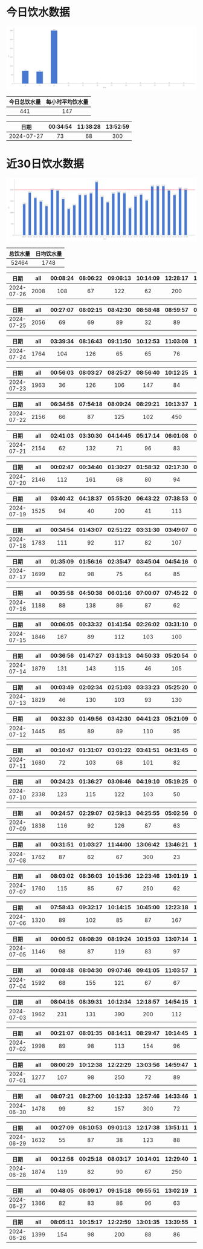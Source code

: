 # 今日饮水数据

<div align=center>
<img src="today.png" style="zoom: 100%;" />

| 今日总饮水量 | 每小时平均饮水量 |
| :----: | :----: |
| 441 | 147 |
</div>

| 日期 | 00:34:54 | 11:38:28 | 13:52:59 |
| :----: | :----: | :----: | :----: |
| 2024-07-27 | 73 | 68 | 300 |

# 近30日饮水数据

<div align=center>
<img src="30.png"style="zoom: 100%;" />

| 总饮水量 | 日均饮水量 |
| :----: | :----: |
| 52464 | 1748 |
</div>

| 日期 | all | 00:08:24 | 08:06:22 | 09:06:13 | 10:14:09 | 12:28:17 | 13:03:00 | 13:48:09 | 14:31:07 | 15:15:56 | 15:30:11 | 16:42:31 | 17:36:08 | 18:13:13 | 18:47:31 | 19:26:13 | 20:20:20 | 22:11:47 | 23:22:10 | 23:59:24 | 23:59:36 |
| :----: | :----: | :----: | :----: | :----: | :----: | :----: | :----: | :----: | :----: | :----: | :----: | :----: | :----: | :----: | :----: | :----: | :----: | :----: | :----: | :----: | :----: |
| 2024-07-26 | 2008 | 108 | 67 | 122 | 62 | 200 | 72 | 106 | 105 | 87 | 92 | 84 | 82 | 26 | 98 | 108 | 103 | 300 | 68 | 106 | 12 |

| 日期 | all | 00:27:07 | 08:02:15 | 08:42:30 | 08:58:48 | 08:59:57 | 09:07:33 | 09:28:35 | 10:13:17 | 11:31:36 | 12:28:30 | 14:36:51 | 14:52:35 | 15:17:20 | 16:20:15 | 16:55:42 | 18:48:37 | 20:04:06 | 22:02:00 | 23:32:26 |
| :----: | :----: | :----: | :----: | :----: | :----: | :----: | :----: | :----: | :----: | :----: | :----: | :----: | :----: | :----: | :----: | :----: | :----: | :----: | :----: | :----: |
| 2024-07-25 | 2056 | 69 | 69 | 89 | 32 | 89 | 78 | 168 | 82 | 61 | 300 | 89 | 78 | 74 | 137 | 62 | 90 | 86 | 300 | 103 |

| 日期 | all | 03:39:34 | 08:16:43 | 09:11:50 | 10:12:53 | 11:03:08 | 12:18:25 | 13:02:31 | 13:34:14 | 14:24:05 | 15:13:39 | 15:45:58 | 18:52:15 | 20:03:56 | 21:36:21 | 21:59:04 | 22:19:46 | 23:51:17 |
| :----: | :----: | :----: | :----: | :----: | :----: | :----: | :----: | :----: | :----: | :----: | :----: | :----: | :----: | :----: | :----: | :----: | :----: | :----: |
| 2024-07-24 | 1764 | 104 | 126 | 65 | 65 | 76 | 154 | 79 | 114 | 66 | 76 | 130 | 76 | 67 | 300 | 84 | 97 | 85 |

| 日期 | all | 00:56:03 | 08:03:27 | 08:25:27 | 08:56:40 | 10:12:25 | 12:17:16 | 13:02:54 | 14:24:41 | 14:49:53 | 16:40:23 | 19:02:21 | 20:04:46 | 20:30:38 | 20:56:11 | 21:31:27 | 22:26:58 | 22:45:29 | 23:07:44 | 23:22:02 | 23:53:15 |
| :----: | :----: | :----: | :----: | :----: | :----: | :----: | :----: | :----: | :----: | :----: | :----: | :----: | :----: | :----: | :----: | :----: | :----: | :----: | :----: | :----: | :----: |
| 2024-07-23 | 1963 | 36 | 126 | 106 | 147 | 84 | 200 | 81 | 66 | 78 | 89 | 86 | 300 | 132 | 77 | 103 | 66 | 52 | 30 | 24 | 80 |

| 日期 | all | 06:34:58 | 07:54:18 | 08:09:24 | 08:29:21 | 10:13:37 | 11:01:21 | 13:03:32 | 14:36:31 | 15:14:27 | 16:34:49 | 17:39:18 | 18:49:33 | 19:44:49 | 20:26:40 | 22:01:00 | 22:25:36 | 23:19:40 |
| :----: | :----: | :----: | :----: | :----: | :----: | :----: | :----: | :----: | :----: | :----: | :----: | :----: | :----: | :----: | :----: | :----: | :----: | :----: |
| 2024-07-22 | 2156 | 66 | 87 | 125 | 102 | 450 | 155 | 104 | 113 | 114 | 159 | 69 | 62 | 67 | 87 | 200 | 96 | 100 |

| 日期 | all | 02:41:03 | 03:30:30 | 04:14:45 | 05:17:14 | 06:01:08 | 06:58:58 | 07:45:32 | 08:35:20 | 09:06:42 | 16:02:55 | 17:27:57 | 19:09:54 | 19:40:03 | 20:26:12 | 20:35:15 | 20:53:52 | 21:23:25 | 21:57:02 | 22:15:06 | 22:22:23 | 23:21:44 | 23:39:06 | 23:57:26 |
| :----: | :----: | :----: | :----: | :----: | :----: | :----: | :----: | :----: | :----: | :----: | :----: | :----: | :----: | :----: | :----: | :----: | :----: | :----: | :----: | :----: | :----: | :----: | :----: | :----: |
| 2024-07-21 | 2154 | 62 | 132 | 71 | 96 | 83 | 86 | 71 | 250 | 54 | 72 | 87 | 300 | 87 | 47 | 67 | 52 | 82 | 89 | 103 | 68 | 80 | 72 | 43 |

| 日期 | all | 00:02:47 | 00:34:40 | 01:30:27 | 01:58:32 | 02:17:30 | 03:02:23 | 03:40:52 | 04:07:27 | 05:37:10 | 06:02:10 | 06:23:16 | 06:59:14 | 07:30:10 | 08:25:13 | 08:33:54 | 18:06:28 | 18:53:37 | 21:12:04 | 21:44:39 | 23:57:33 |
| :----: | :----: | :----: | :----: | :----: | :----: | :----: | :----: | :----: | :----: | :----: | :----: | :----: | :----: | :----: | :----: | :----: | :----: | :----: | :----: | :----: | :----: |
| 2024-07-20 | 2146 | 112 | 161 | 68 | 80 | 94 | 71 | 78 | 83 | 200 | 114 | 88 | 82 | 50 | 61 | 47 | 100 | 99 | 95 | 63 | 400 |

| 日期 | all | 03:40:42 | 04:18:37 | 05:55:20 | 06:43:22 | 07:38:53 | 08:18:02 | 08:36:20 | 09:05:09 | 17:20:38 | 18:22:00 | 20:36:21 | 21:27:06 | 21:43:29 | 22:21:00 | 23:10:36 |
| :----: | :----: | :----: | :----: | :----: | :----: | :----: | :----: | :----: | :----: | :----: | :----: | :----: | :----: | :----: | :----: | :----: |
| 2024-07-19 | 1525 | 94 | 40 | 200 | 41 | 113 | 109 | 78 | 66 | 68 | 250 | 54 | 60 | 161 | 110 | 81 |

| 日期 | all | 00:34:54 | 01:43:07 | 02:51:22 | 03:31:30 | 03:49:07 | 04:39:27 | 06:09:14 | 06:22:56 | 07:24:45 | 16:53:14 | 18:08:48 | 18:52:21 | 20:58:29 | 21:15:24 | 22:33:04 | 23:17:50 |
| :----: | :----: | :----: | :----: | :----: | :----: | :----: | :----: | :----: | :----: | :----: | :----: | :----: | :----: | :----: | :----: | :----: | :----: |
| 2024-07-18 | 1783 | 111 | 92 | 117 | 82 | 107 | 87 | 200 | 64 | 81 | 96 | 300 | 82 | 81 | 97 | 99 | 87 |

| 日期 | all | 01:35:09 | 01:56:16 | 02:35:47 | 03:45:04 | 04:54:16 | 05:29:26 | 06:25:10 | 07:13:01 | 07:31:31 | 08:34:32 | 17:55:40 | 19:45:10 | 20:32:41 | 21:24:48 | 21:48:44 | 22:51:04 | 23:31:27 |
| :----: | :----: | :----: | :----: | :----: | :----: | :----: | :----: | :----: | :----: | :----: | :----: | :----: | :----: | :----: | :----: | :----: | :----: | :----: |
| 2024-07-17 | 1699 | 82 | 98 | 75 | 64 | 85 | 67 | 68 | 78 | 64 | 200 | 111 | 89 | 96 | 88 | 69 | 186 | 179 |

| 日期 | all | 00:35:58 | 04:50:38 | 06:01:16 | 07:00:07 | 07:45:22 | 08:08:13 | 08:26:32 | 19:17:27 | 19:35:28 | 20:33:39 | 20:56:14 | 22:26:56 | 22:54:12 |
| :----: | :----: | :----: | :----: | :----: | :----: | :----: | :----: | :----: | :----: | :----: | :----: | :----: | :----: | :----: |
| 2024-07-16 | 1188 | 88 | 138 | 86 | 87 | 62 | 98 | 63 | 84 | 103 | 86 | 103 | 101 | 89 |

| 日期 | all | 00:06:05 | 00:33:32 | 01:41:54 | 02:26:02 | 03:31:10 | 04:16:45 | 05:30:21 | 06:07:45 | 07:19:26 | 17:05:01 | 18:20:46 | 19:01:45 | 19:36:18 | 20:00:47 | 20:24:36 | 21:35:55 | 22:33:18 | 23:28:00 |
| :----: | :----: | :----: | :----: | :----: | :----: | :----: | :----: | :----: | :----: | :----: | :----: | :----: | :----: | :----: | :----: | :----: | :----: | :----: | :----: |
| 2024-07-15 | 1846 | 167 | 89 | 112 | 103 | 100 | 97 | 106 | 85 | 86 | 74 | 200 | 74 | 86 | 97 | 66 | 131 | 89 | 84 |

| 日期 | all | 00:36:56 | 01:47:27 | 03:13:13 | 04:50:33 | 05:20:54 | 06:08:17 | 07:43:38 | 08:33:09 | 08:49:51 | 19:00:26 | 20:26:27 | 20:43:20 | 21:31:24 | 22:57:13 | 23:40:46 |
| :----: | :----: | :----: | :----: | :----: | :----: | :----: | :----: | :----: | :----: | :----: | :----: | :----: | :----: | :----: | :----: | :----: |
| 2024-07-14 | 1879 | 131 | 143 | 115 | 46 | 105 | 89 | 97 | 300 | 87 | 300 | 63 | 103 | 130 | 85 | 85 |

| 日期 | all | 00:03:49 | 02:02:34 | 02:51:03 | 03:33:23 | 05:25:20 | 06:52:24 | 07:09:42 | 07:09:59 | 07:49:22 | 08:44:15 | 15:44:37 | 17:54:44 | 18:15:55 | 19:08:07 | 21:04:47 | 22:15:10 |
| :----: | :----: | :----: | :----: | :----: | :----: | :----: | :----: | :----: | :----: | :----: | :----: | :----: | :----: | :----: | :----: | :----: | :----: |
| 2024-07-13 | 1829 | 46 | 130 | 103 | 93 | 130 | 103 | 88 | 117 | 87 | 200 | 66 | 300 | 104 | 68 | 115 | 79 |

| 日期 | all | 00:32:30 | 01:49:56 | 03:42:30 | 04:41:23 | 05:21:09 | 06:08:47 | 07:49:21 | 17:18:57 | 18:11:04 | 18:15:51 | 20:35:06 | 21:05:58 | 23:09:51 |
| :----: | :----: | :----: | :----: | :----: | :----: | :----: | :----: | :----: | :----: | :----: | :----: | :----: | :----: | :----: |
| 2024-07-12 | 1445 | 85 | 89 | 89 | 110 | 95 | 66 | 47 | 105 | 300 | 125 | 85 | 114 | 135 |

| 日期 | all | 00:10:47 | 01:31:07 | 03:01:22 | 03:41:51 | 04:31:45 | 05:30:23 | 06:39:22 | 08:52:46 | 16:32:26 | 18:15:29 | 18:39:14 | 19:11:08 | 20:34:32 | 22:22:52 |
| :----: | :----: | :----: | :----: | :----: | :----: | :----: | :----: | :----: | :----: | :----: | :----: | :----: | :----: | :----: | :----: |
| 2024-07-11 | 1680 | 72 | 103 | 68 | 101 | 82 | 81 | 112 | 300 | 89 | 157 | 121 | 89 | 105 | 200 |

| 日期 | all | 00:24:23 | 01:36:27 | 03:06:46 | 04:19:10 | 05:19:25 | 07:24:23 | 07:49:51 | 08:33:35 | 16:44:36 | 17:58:16 | 18:24:12 | 20:32:22 | 21:20:34 | 21:53:51 | 22:30:57 | 23:04:25 | 23:46:34 |
| :----: | :----: | :----: | :----: | :----: | :----: | :----: | :----: | :----: | :----: | :----: | :----: | :----: | :----: | :----: | :----: | :----: | :----: | :----: |
| 2024-07-10 | 2338 | 123 | 115 | 122 | 103 | 50 | 102 | 62 | 200 | 164 | 300 | 122 | 71 | 158 | 351 | 127 | 103 | 65 |

| 日期 | all | 00:24:57 | 02:29:07 | 02:59:13 | 04:25:55 | 05:02:56 | 07:02:21 | 07:36:51 | 09:07:58 | 14:43:30 | 17:02:56 | 17:22:32 | 18:50:16 | 19:35:17 | 23:35:29 |
| :----: | :----: | :----: | :----: | :----: | :----: | :----: | :----: | :----: | :----: | :----: | :----: | :----: | :----: | :----: | :----: |
| 2024-07-09 | 1838 | 116 | 92 | 126 | 87 | 63 | 98 | 103 | 65 | 100 | 89 | 103 | 300 | 96 | 400 |

| 日期 | all | 00:31:51 | 01:03:27 | 11:44:00 | 13:06:42 | 13:46:21 | 13:47:21 | 14:11:33 | 14:52:35 | 16:25:35 | 17:19:05 | 20:26:53 | 20:37:34 | 22:34:04 | 23:38:12 |
| :----: | :----: | :----: | :----: | :----: | :----: | :----: | :----: | :----: | :----: | :----: | :----: | :----: | :----: | :----: | :----: |
| 2024-07-08 | 1762 | 87 | 62 | 67 | 300 | 23 | 67 | 96 | 118 | 101 | 68 | 172 | 98 | 400 | 103 |

| 日期 | all | 08:03:02 | 08:36:03 | 10:15:36 | 12:23:46 | 13:01:19 | 15:32:38 | 17:32:32 | 18:31:42 | 19:57:42 | 21:31:11 | 22:09:40 | 23:38:32 |
| :----: | :----: | :----: | :----: | :----: | :----: | :----: | :----: | :----: | :----: | :----: | :----: | :----: | :----: |
| 2024-07-07 | 1760 | 115 | 85 | 67 | 250 | 62 | 177 | 182 | 89 | 87 | 300 | 257 | 89 |

| 日期 | all | 07:58:43 | 09:32:17 | 10:14:15 | 10:45:00 | 12:23:18 | 13:05:39 | 15:26:55 | 17:00:37 | 18:21:58 | 21:29:03 | 21:44:43 | 23:26:40 |
| :----: | :----: | :----: | :----: | :----: | :----: | :----: | :----: | :----: | :----: | :----: | :----: | :----: | :----: |
| 2024-07-06 | 1320 | 89 | 102 | 85 | 87 | 167 | 86 | 110 | 86 | 89 | 200 | 112 | 107 |

| 日期 | all | 00:00:52 | 08:08:39 | 08:19:24 | 10:15:03 | 13:07:14 | 15:18:17 | 15:35:34 | 17:22:43 | 21:49:24 | 23:23:19 |
| :----: | :----: | :----: | :----: | :----: | :----: | :----: | :----: | :----: | :----: | :----: | :----: |
| 2024-07-05 | 1146 | 98 | 87 | 119 | 83 | 97 | 113 | 92 | 68 | 300 | 89 |

| 日期 | all | 00:08:48 | 08:04:30 | 09:07:46 | 09:41:05 | 11:03:57 | 12:33:14 | 13:03:42 | 13:58:27 | 17:31:10 | 18:43:33 | 20:07:19 | 21:18:03 | 22:17:56 |
| :----: | :----: | :----: | :----: | :----: | :----: | :----: | :----: | :----: | :----: | :----: | :----: | :----: | :----: | :----: |
| 2024-07-04 | 1592 | 68 | 155 | 121 | 67 | 67 | 200 | 110 | 138 | 87 | 103 | 89 | 300 | 87 |

| 日期 | all | 08:04:16 | 08:39:31 | 10:12:34 | 12:18:57 | 14:54:15 | 15:13:06 | 15:30:37 | 19:31:36 | 20:26:24 | 20:48:35 | 22:20:22 |
| :----: | :----: | :----: | :----: | :----: | :----: | :----: | :----: | :----: | :----: | :----: | :----: | :----: |
| 2024-07-03 | 1962 | 231 | 131 | 390 | 200 | 112 | 86 | 226 | 78 | 300 | 112 | 96 |

| 日期 | all | 00:21:07 | 08:01:35 | 08:14:11 | 08:29:47 | 10:14:45 | 11:13:24 | 11:50:19 | 13:02:39 | 14:59:29 | 17:02:53 | 18:06:47 | 18:50:42 | 20:27:27 | 21:28:20 | 22:34:18 | 22:42:45 | 23:14:18 | 23:59:35 |
| :----: | :----: | :----: | :----: | :----: | :----: | :----: | :----: | :----: | :----: | :----: | :----: | :----: | :----: | :----: | :----: | :----: | :----: | :----: | :----: |
| 2024-07-02 | 1998 | 89 | 98 | 113 | 154 | 96 | 36 | 104 | 96 | 127 | 86 | 132 | 144 | 87 | 68 | 300 | 109 | 88 | 71 |

| 日期 | all | 08:00:29 | 10:12:38 | 12:22:29 | 13:03:56 | 14:59:47 | 15:12:51 | 17:04:01 | 19:11:57 | 22:33:20 |
| :----: | :----: | :----: | :----: | :----: | :----: | :----: | :----: | :----: | :----: | :----: |
| 2024-07-01 | 1277 | 107 | 98 | 250 | 72 | 89 | 182 | 112 | 67 | 300 |

| 日期 | all | 08:07:21 | 08:27:00 | 10:12:33 | 12:57:46 | 14:33:46 | 14:46:05 | 16:40:18 | 17:35:00 | 18:59:50 | 20:06:56 | 21:42:54 | 22:57:51 |
| :----: | :----: | :----: | :----: | :----: | :----: | :----: | :----: | :----: | :----: | :----: | :----: | :----: | :----: |
| 2024-06-30 | 1478 | 99 | 82 | 157 | 300 | 72 | 101 | 56 | 84 | 95 | 86 | 300 | 46 |

| 日期 | all | 00:27:09 | 08:10:53 | 09:01:13 | 12:17:38 | 13:51:11 | 14:29:55 | 15:01:12 | 16:08:07 | 16:19:48 | 16:53:21 | 17:32:43 | 18:59:12 | 19:30:15 | 21:41:58 | 23:24:21 |
| :----: | :----: | :----: | :----: | :----: | :----: | :----: | :----: | :----: | :----: | :----: | :----: | :----: | :----: | :----: | :----: | :----: |
| 2024-06-29 | 1632 | 55 | 87 | 38 | 123 | 88 | 65 | 310 | 82 | 78 | 67 | 108 | 67 | 68 | 300 | 96 |

| 日期 | all | 00:12:58 | 00:25:18 | 08:03:17 | 10:14:01 | 12:29:40 | 14:15:00 | 18:36:54 | 19:45:37 | 21:07:43 | 21:30:41 | 22:47:47 | 23:52:40 |
| :----: | :----: | :----: | :----: | :----: | :----: | :----: | :----: | :----: | :----: | :----: | :----: | :----: | :----: |
| 2024-06-28 | 1874 | 119 | 82 | 90 | 67 | 250 | 64 | 500 | 300 | 99 | 112 | 87 | 104 |

| 日期 | all | 00:48:05 | 08:09:17 | 09:15:18 | 09:55:51 | 13:02:19 | 14:57:41 | 15:11:47 | 17:35:59 | 17:58:42 | 19:38:58 | 20:26:28 | 21:36:16 | 22:35:46 |
| :----: | :----: | :----: | :----: | :----: | :----: | :----: | :----: | :----: | :----: | :----: | :----: | :----: | :----: | :----: |
| 2024-06-27 | 1366 | 82 | 83 | 86 | 96 | 63 | 86 | 121 | 91 | 112 | 76 | 67 | 300 | 103 |

| 日期 | all | 08:05:11 | 10:15:17 | 12:22:59 | 13:01:35 | 13:39:55 | 14:51:50 | 15:53:48 | 17:49:42 | 19:10:41 | 20:05:11 | 21:29:54 |
| :----: | :----: | :----: | :----: | :----: | :----: | :----: | :----: | :----: | :----: | :----: | :----: | :----: |
| 2024-06-26 | 1399 | 154 | 98 | 200 | 88 | 86 | 136 | 63 | 98 | 89 | 87 | 300 |

